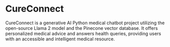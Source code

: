 # CureConnect
CureConnect is a generative AI Python medical chatbot project utilizing the open-source Llama 2 model and the Pinecone vector database. It offers personalized medical advice and answers health queries, providing users with an accessible and intelligent medical resource.
